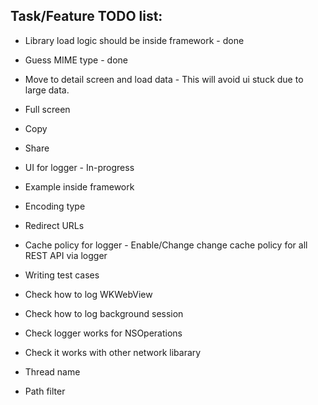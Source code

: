 ## Task/Feature TODO list:

* Library load logic should be inside framework - done
* Guess MIME type - done

* Move to detail screen and load data - This will avoid ui stuck due to large data.
* Full screen
* Copy
* Share
* UI for logger - In-progress

* Example inside framework
* Encoding type
* Redirect URLs
* Cache policy for logger - Enable/Change change cache policy for all REST API via logger
* Writing test cases
* Check how to log WKWebView
* Check how to log background session
* Check logger works for NSOperations
* Check it works with other network libarary
* Thread name
* Path filter

